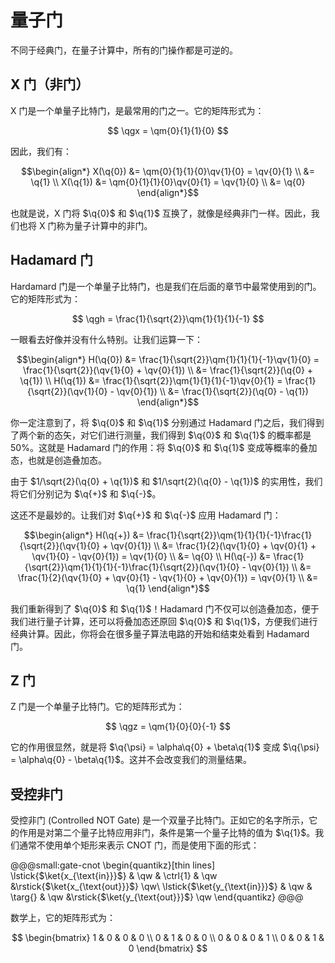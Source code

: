 # 量子门

不同于经典门，在量子计算中，所有的门操作都是可逆的。

## X 门（非门）


X 门是一个单量子比特门，是最常用的门之一。它的矩阵形式为：

$$
\qgx = \qm{0}{1}{1}{0}
$$

因此，我们有：

$$\begin{align*}
X(\q{0}) &= \qm{0}{1}{1}{0}\qv{1}{0} = \qv{0}{1} \\ &= \q{1} \\
X(\q{1}) &= \qm{0}{1}{1}{0}\qv{0}{1} = \qv{1}{0} \\ &= \q{0}
\end{align*}$$

也就是说，X 门将 $\q{0}$ 和 $\q{1}$ 互换了，就像是经典非门一样。因此，我们也将 X 门称为量子计算中的非门。

## Hadamard 门

Hardamard 门是一个单量子比特门，也是我们在后面的章节中最常使用到的门。它的矩阵形式为：

$$
\qgh = \frac{1}{\sqrt{2}}\qm{1}{1}{1}{-1}
$$

一眼看去好像并没有什么特别。让我们运算一下：

$$\begin{align*}
H(\q{0}) &= \frac{1}{\sqrt{2}}\qm{1}{1}{1}{-1}\qv{1}{0} = \frac{1}{\sqrt{2}}(\qv{1}{0} + \qv{0}{1}) \\ &= \frac{1}{\sqrt{2}}(\q{0} + \q{1}) \\
H(\q{1}) &= \frac{1}{\sqrt{2}}\qm{1}{1}{1}{-1}\qv{0}{1} = \frac{1}{\sqrt{2}}(\qv{1}{0} - \qv{0}{1}) \\ &= \frac{1}{\sqrt{2}}(\q{0} - \q{1})
\end{align*}$$

你一定注意到了，将 $\q{0}$ 和 $\q{1}$ 分别通过 Hadamard 门之后，我们得到了两个新的态矢，对它们进行测量，我们得到 $\q{0}$ 和 $\q{1}$ 的概率都是 $50\%$。这就是 Hadamard 门的作用：将 $\q{0}$ 和 $\q{1}$ 变成等概率的叠加态，也就是创造叠加态。

由于 $1/\sqrt{2}(\q{0} + \q{1})$ 和 $1/\sqrt{2}(\q{0} - \q{1})$ 的实用性，我们将它们分别记为 $\q{+}$ 和 $\q{-}$。

这还不是最妙的。让我们对 $\q{+}$ 和 $\q{-}$ 应用 Hadamard 门：

$$\begin{align*}
H(\q{+}) &= \frac{1}{\sqrt{2}}\qm{1}{1}{1}{-1}\frac{1}{\sqrt{2}}(\qv{1}{0} + \qv{0}{1}) \\ &= \frac{1}{2}(\qv{1}{0} + \qv{0}{1} + \qv{1}{0} - \qv{0}{1}) = \qv{1}{0} \\ &= \q{0} \\
H(\q{-}) &= \frac{1}{\sqrt{2}}\qm{1}{1}{1}{-1}\frac{1}{\sqrt{2}}(\qv{1}{0} - \qv{0}{1}) \\ &= \frac{1}{2}(\qv{1}{0} + \qv{0}{1} - \qv{1}{0} + \qv{0}{1}) = \qv{0}{1} \\ &= \q{1}
\end{align*}$$

我们重新得到了 $\q{0}$ 和 $\q{1}$！Hadamard 门不仅可以创造叠加态，便于我们进行量子计算，还可以将叠加态还原回 $\q{0}$ 和 $\q{1}$，方便我们进行经典计算。因此，你将会在很多量子算法电路的开始和结束处看到 Hadamard 门。

## Z 门

Z 门是一个单量子比特门。它的矩阵形式为：

$$
\qgz = \qm{1}{0}{0}{-1}
$$

它的作用很显然，就是将 $\q{\psi} = \alpha\q{0} + \beta\q{1}$ 变成 $\q{\psi} = \alpha\q{0} - \beta\q{1}$。这并不会改变我们的测量结果。

## 受控非门

受控非门 (Controlled NOT Gate) 是一个双量子比特门。正如它的名字所示，它的作用是对第二个量子比特应用非门，条件是第一个量子比特的值为 $\q{1}$。我们通常不使用单个矩形来表示 CNOT 门，而是使用下面的形式：

@@@small:gate-cnot
\begin{quantikz}[thin lines]
    \lstick{$\ket{x_{\text{in}}}$} & \qw & \ctrl{1} & \qw &\rstick{$\ket{x_{\text{out}}}$} \qw\\
    \lstick{$\ket{y_{\text{in}}}$} & \qw & \targ{} & \qw &\rstick{$\ket{y_{\text{out}}}$} \qw
\end{quantikz}
@@@

数学上，它的矩阵形式为：

$$
\begin{bmatrix}
1 & 0 & 0 & 0 \\
0 & 1 & 0 & 0 \\
0 & 0 & 0 & 1 \\
0 & 0 & 1 & 0
\end{bmatrix}
$$
